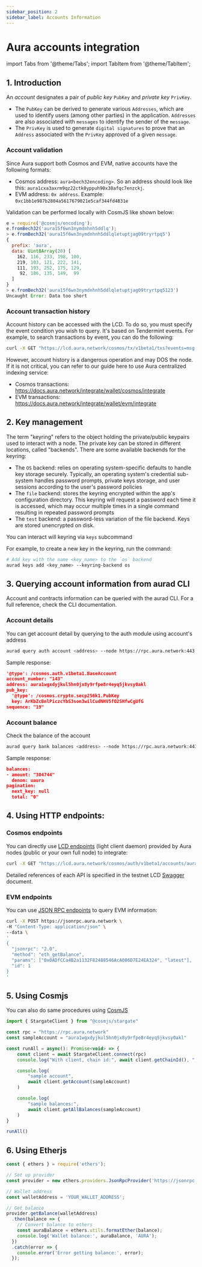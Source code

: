 ```yaml
---
sidebar_position: 2
sidebar_label: Accounts Information
---
```

# Aura accounts integration

import Tabs from '@theme/Tabs';
import TabItem from '@theme/TabItem';


## 1. Introduction

An _account_ designates a pair of _public key_ `PubKey` and _private key_ `PrivKey`. 

- The `PubKey` can be derived to generate various `Addresses`, which are used to identify users (among other parties) in the application. `Addresses` are also associated with `messages` to identify the sender of the `message`. 
- The `PrivKey` is used to generate `digital signatures` to prove that an `Address` associated with the `PrivKey` approved of a given `message`.

### Account validation
Since Aura support both Cosmos and EVM, native accounts have the following formats: 
- Cosmos address: `aura<bech32encoding>`. So an address should look like this: `aura1cxa3axrm9qz22ctk0yppuh90x38afqc7enzckj`.
- EVM address: `0x address`. Example: `0xc1bb1e987b2804a5617679021e5caf344fd4831e`

Validation can be performed locally with CosmJS like shown below:
```js
e = require('@cosmjs/encoding'); 
e.fromBech32('aura15f6wn3nymdnhnh5ddlq');
> e.fromBech32('aura15f6wn3nymdnhnh5ddlqletuptjag09tryrtpq5')
{
  prefix: 'aura',
  data: Uint8Array(20) [
    162, 116, 233, 198, 100,
    219, 103, 121, 222, 141,
    111, 193, 252, 175, 129,
     92, 186, 135, 149,  99
  ]
}
> e.fromBech32('aura15f6wn3nymdnhnh5ddlqletuptjag09tryrtpq5123')
Uncaught Error: Data too short
```

### Account transaction history
Account history can be accessed with the LCD. To do so, you must specify the event condition you wish to query. It's based on Tendermint 
events. For example, to search transactions by event, you can do the following:

```bash
curl -X GET "https://lcd.aura.network/cosmos/tx/v1beta1/txs?events=msg.sender='aura1cxa3axrm9qz22ctk0yppuh90x38afqc7enzck'" -H "accept: application/json"
```

However, account history is a dangerous operation and may DOS the node. If it is not critical, you can refer to our guide here to use Aura centralized indexing service:
- Cosmos transactions: https://docs.aura.network/integrate/wallet/cosmos/integrate
- EVM transactions: https://docs.aura.network/integrate/wallet/evm/integrate

## 2. Key management

The term "keyring" refers to the object holding the private/public keypairs used to interact with a node. The private key can be stored in different locations, called "backends". There are some available backends for the keyring:

- The `OS` backend: relies on operating system-specific defaults to handle key storage securely. Typically, an operating system's credential sub-system handles password prompts, private keys storage, and user sessions according to the user's password policies
- The `file` backend: stores the keyring encrypted within the app's configuration directory. This keyring will request a password each time it is accessed, which may occur multiple times in a single command resulting in repeated password prompts
- The `test` backend: a password-less variation of the file backend. Keys are stored unencrypted on disk.

You can interact will keyring via `keys` subcommand

For example, to create a new key in the keyring, run the command:
```bash
# Add key with the name <key_name> to the `os` backend
aurad keys add <key_name> --keyring-backend os
```

## 3. Querying account information from aurad CLI

Account and contracts information can be queried with the aurad CLI. For a full reference, check the CLI documentation.

### Account details

You can get account detail by querying to the auth module using account's address

```bash
aurad query auth account <address> --node https://rpc.aura.network:443
```

Sample response:

```json
'@type': /cosmos.auth.v1beta1.BaseAccount
account_number: "143"
address: aura1wgxdyjkul5hn0jx8y9rfpe8r4eyq5jkvsy0akl
pub_key:
  '@type': /cosmos.crypto.secp256k1.PubKey
  key: ArKbZcBnlPiczcYbS3son3wilCudNHV5fO2SHfwCgUfG
sequence: "19"
```

### Account balance

Check the balance of the account

```bash
aurad query bank balances <address> --node https://rpc.aura.network:443
```

Sample response:

```json
balances:
- amount: "304744"
  denom: uaura
pagination:
  next_key: null
  total: "0"
```

## 4. Using HTTP endpoints:
### Cosmos endpoints
You can directly use [LCD endpoints](../../developer/1.getting-started/3.networks-info/1.cosmos-info.md) (light client daemon) provided by Aura nodes (public or your own full node) to integrate:

```bash
curl -X GET "https://lcd.aura.network/cosmos/auth/v1beta1/accounts/aura1wgxdyjkul5hn0jx8y9rfpe8r4eyq5jkvsy0akl" -H  "accept: application/json"
```

Detailed references of each API is specified in the testnet LCD [Swagger](https://lcd.euphoria.aura.network) document.

### EVM endpoints
You can use [JSON RPC endpoints](../../developer/1.getting-started/3.networks-info/2.evm-info.md) to query EVM information:

```bash
curl -X POST https://jsonrpc.aura.network \
-H "Content-Type: application/json" \
--data \
'
{
  "jsonrpc": "2.0",
  "method": "eth_getBalance",
  "params": ["0x0ADfCCa4B2a1132F82488546AcA086D7E24EA324", "latest"],
  "id": 1
}
'           
```
## 5. Using Cosmjs

You can also do same procedures using [CosmJS](https://github.com/cosmos/cosmjs)

```javascript
import { StargateClient } from "@cosmjs/stargate"

const rpc = "https://rpc.aura.network"
const sampleAccount = "aura1wgxdyjkul5hn0jx8y9rfpe8r4eyq5jkvsy0akl"

const runAll = async(): Promise<void> => {
    const client = await StargateClient.connect(rpc)
    console.log("With client, chain id:", await client.getChainId(), ", height:", await client.getHeight())

    console.log(
        "sample account",
        await client.getAccount(sampleAccount)
    )

    console.log(
        "sample balances:",
        await client.getAllBalances(sampleAccount)
    )
}

runAll()
```

## 6. Using Etherjs

```javascript
const { ethers } = require('ethers');

// Set up provider
const provider = new ethers.providers.JsonRpcProvider('https://jsonrpc.aura.network');

// Wallet address
const walletAddress = 'YOUR_WALLET_ADDRESS';

// Get balance
provider.getBalance(walletAddress)
  .then(balance => {
    // Convert balance to ethers
    const auraBalance = ethers.utils.formatEther(balance);
    console.log('Wallet balance:', auraBalance, 'AURA');
  })
  .catch(error => {
    console.error('Error getting balance:', error);
  });
```